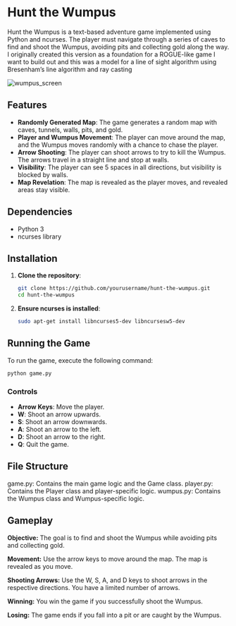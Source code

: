 # Hunt the Wumpus

Hunt the Wumpus is a text-based adventure game implemented using Python and ncurses. The player must navigate through a series of caves to find and shoot the Wumpus, avoiding pits and collecting gold along the way. I originally created this version as a foundation for a ROGUE-like game I want to build out and this was a model for a line of sight algorithm using  Bresenham’s line algorithm and ray casting

![wumpus_screen](https://github.com/user-attachments/assets/38b32cdc-447b-45c6-bee3-ef3347a2ccc9)

## Features

- **Randomly Generated Map**: The game generates a random map with caves, tunnels, walls, pits, and gold.
- **Player and Wumpus Movement**: The player can move around the map, and the Wumpus moves randomly with a chance to chase the player.
- **Arrow Shooting**: The player can shoot arrows to try to kill the Wumpus. The arrows travel in a straight line and stop at walls.
- **Visibility**: The player can see 5 spaces in all directions, but visibility is blocked by walls.
- **Map Revelation**: The map is revealed as the player moves, and revealed areas stay visible.

## Dependencies

- Python 3
- ncurses library

## Installation

1. **Clone the repository**:
    ```sh
    git clone https://github.com/yourusername/hunt-the-wumpus.git
    cd hunt-the-wumpus
    ```

2. **Ensure ncurses is installed**:
    ```sh
    sudo apt-get install libncurses5-dev libncursesw5-dev
    ```

## Running the Game

To run the game, execute the following command:
```sh
python game.py
```

### Controls

- **Arrow Keys**: Move the player.
- **W**: Shoot an arrow upwards.
- **S**: Shoot an arrow downwards.
- **A**: Shoot an arrow to the left.
- **D**: Shoot an arrow to the right.
- **Q**: Quit the game.

## File Structure

game.py: Contains the main game logic and the Game class.
player.py: Contains the Player class and player-specific logic.
wumpus.py: Contains the Wumpus class and Wumpus-specific logic.

## Gameplay

**Objective:** The goal is to find and shoot the Wumpus while avoiding pits and collecting gold.

**Movement:** Use the arrow keys to move around the map. The map is revealed as you move.

**Shooting Arrows:** Use the W, S, A, and D keys to shoot arrows in the respective directions. You have a limited number of arrows.

**Winning:** You win the game if you successfully shoot the Wumpus.

**Losing:** The game ends if you fall into a pit or are caught by the Wumpus.

